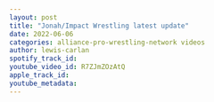 ```yaml
---
layout: post
title: "Jonah/Impact Wrestling latest update"
date: 2022-06-06
categories: alliance-pro-wrestling-network videos
author: lewis-carlan
spotify_track_id: 
youtube_video_id: R7ZJmZOzAtQ
apple_track_id: 
youtube_metadata: 
---
```


